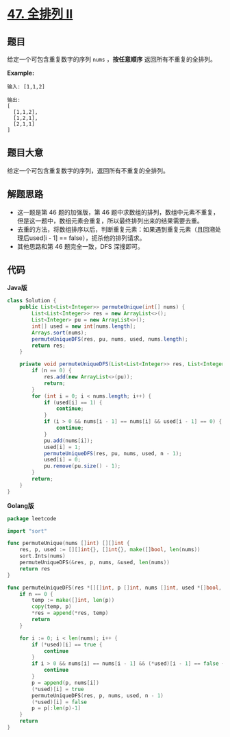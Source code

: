 # [47. 全排列 II](https://leetcode-cn.com/problems/permutations-ii/)


## 题目

给定一个可包含重复数字的序列 `nums` ，**按任意顺序** 返回所有不重复的全排列。

**Example:**

```
输入: [1,1,2]

输出:
[
  [1,1,2],
  [1,2,1],
  [2,1,1]
]
```

## 题目大意

给定一个可包含重复数字的序列，返回所有不重复的全排列。

## 解题思路

- 这一题是第 46 题的加强版，第 46 题中求数组的排列，数组中元素不重复，但是这一题中，数组元素会重复，所以最终排列出来的结果需要去重。
- 去重的方法，将数组排序以后，判断重复元素：如果遇到重复元素（且回溯处理后used[i - 1] == false），扼杀他的排列请求。
- 其他思路和第 46 题完全一致，DFS 深搜即可。


## 代码

**Java版**

```java
class Solution {
    public List<List<Integer>> permuteUnique(int[] nums) {
        List<List<Integer>> res = new ArrayList<>();
        List<Integer> pu = new ArrayList<>();
        int[] used = new int[nums.length];
        Arrays.sort(nums);
        permuteUniqueDFS(res, pu, nums, used, nums.length);
        return res;
    }

    private void permuteUniqueDFS(List<List<Integer>> res, List<Integer> pu, int[] nums, int[] used, int n) {
        if (n == 0) {
            res.add(new ArrayList<>(pu));
            return;
        }
        for (int i = 0; i < nums.length; i++) {
            if (used[i] == 1) {
                continue;
            }
            if (i > 0 && nums[i - 1] == nums[i] && used[i - 1] == 0) {
                continue;
            }
            pu.add(nums[i]);
            used[i] = 1;
            permuteUniqueDFS(res, pu, nums, used, n - 1);
            used[i] = 0;
            pu.remove(pu.size() - 1);
        }
        return;
    }
}
```

**Golang版**

```go
package leetcode

import "sort"

func permuteUnique(nums []int) [][]int {
	res, p, used := [][]int{}, []int{}, make([]bool, len(nums))
	sort.Ints(nums)
	permuteUniqueDFS(&res, p, nums, &used, len(nums))
	return res
}

func permuteUniqueDFS(res *[][]int, p []int, nums []int, used *[]bool, n int) {
	if n == 0 {
		temp := make([]int, len(p))
		copy(temp, p)
		*res = append(*res, temp)
		return
	}

	for i := 0; i < len(nums); i++ {
		if (*used)[i] == true {
			continue
		}
		if i > 0 && nums[i] == nums[i - 1] && (*used)[i - 1] == false {
			continue
		}
		p = append(p, nums[i])
		(*used)[i] = true
		permuteUniqueDFS(res, p, nums, used, n - 1)
		(*used)[i] = false
		p = p[:len(p)-1]
	}
	return
}
```
